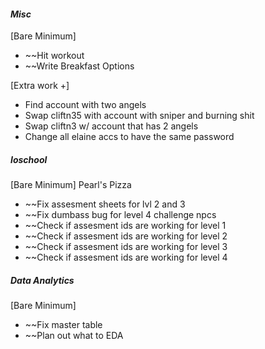 #### *Misc*
[Bare Minimum]
* ~~Hit workout
* ~~Write Breakfast Options

[Extra work +]
* Find account with two angels
* Swap cliftn35 with account with sniper and burning shit
* Swap cliftn3 w/ account that has 2 angels
* Change all elaine accs to have the same password
##### *Ioschool*
[Bare Minimum]
Pearl's Pizza
* ~~Fix assesment sheets for lvl 2 and 3
* ~~Fix dumbass bug for level 4 challenge npcs
* ~~Check if assesment ids are working for level 1
* ~~Check if assesment ids are working for level 2
* ~~Check if assesment ids are working for level 3
* ~~Check if assesment ids are working for level 4

##### *Data Analytics*
[Bare Minimum]
 * ~~Fix master table
* ~~Plan out what to EDA



